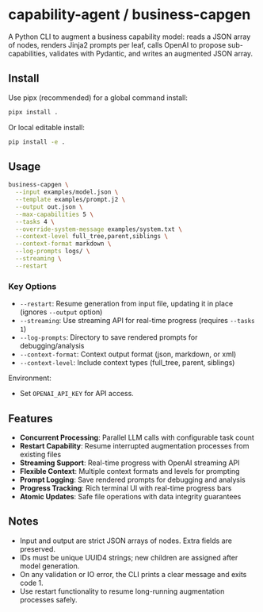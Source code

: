 # capability-agent / business-capgen

A Python CLI to augment a business capability model: reads a JSON array of nodes, renders Jinja2 prompts per leaf, calls OpenAI to propose sub-capabilities, validates with Pydantic, and writes an augmented JSON array.

## Install

Use pipx (recommended) for a global command install:

```sh
pipx install .
```

Or local editable install:

```sh
pip install -e .
```

## Usage

```sh
business-capgen \
  --input examples/model.json \
  --template examples/prompt.j2 \
  --output out.json \
  --max-capabilities 5 \
  --tasks 4 \
  --override-system-message examples/system.txt \
  --context-level full_tree,parent,siblings \
  --context-format markdown \
  --log-prompts logs/ \
  --streaming \
  --restart
```

### Key Options

- `--restart`: Resume generation from input file, updating it in place (ignores `--output` option)
- `--streaming`: Use streaming API for real-time progress (requires `--tasks 1`)
- `--log-prompts`: Directory to save rendered prompts for debugging/analysis
- `--context-format`: Context output format (json, markdown, or xml)
- `--context-level`: Include context types (full_tree, parent, siblings)

Environment:
- Set `OPENAI_API_KEY` for API access.

## Features

- **Concurrent Processing**: Parallel LLM calls with configurable task count
- **Restart Capability**: Resume interrupted augmentation processes from existing files
- **Streaming Support**: Real-time progress with OpenAI streaming API
- **Flexible Context**: Multiple context formats and levels for prompting
- **Prompt Logging**: Save rendered prompts for debugging and analysis
- **Progress Tracking**: Rich terminal UI with real-time progress bars
- **Atomic Updates**: Safe file operations with data integrity guarantees

## Notes
- Input and output are strict JSON arrays of nodes. Extra fields are preserved.
- IDs must be unique UUID4 strings; new children are assigned after model generation.
- On any validation or IO error, the CLI prints a clear message and exits code 1.
- Use restart functionality to resume long-running augmentation processes safely.
